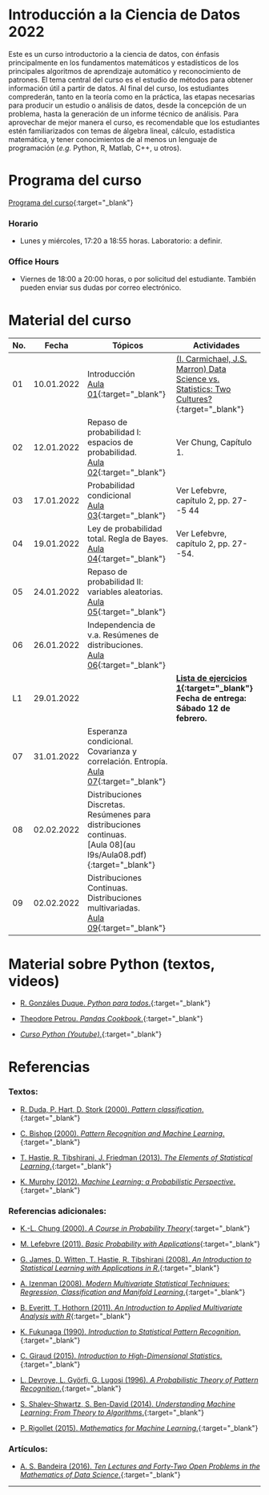 # Introducción a la Ciencia de Datos 2022

Este es un curso introductorio a la ciencia de datos, con énfasis principalmente en los fundamentos matemáticos y estadísticos de los principales algoritmos de aprendizaje automático y reconocimiento de patrones. El tema central del curso es el estudio de métodos para obtener información útil a partir de datos. Al final del curso, los estudiantes comprederán, tanto en la teoría como en la práctica, las etapas necesarias para producir un estudio o análisis de datos, desde la concepción de un problema, hasta la generación de un informe técnico de análisis. Para aprovechar de mejor manera el curso, es recomendable que los estudiantes estén familiarizados con temas de álgebra lineal, cálculo, estadística matemática, y tener conocimientos de al menos un lenguaje de programación (*e.g.* Python, R, Matlab, C++, u otros).


# Programa del curso
<div id='id-programa'/>

[Programa del curso](programa/Programa-cd2022.pdf){:target="_blank"}

### Horario
<div id='id-horario'/>

* Lunes y miércoles, 17:20 a 18:55 horas.  Laboratorio: a definir.

### Office Hours
<div id='id-office'/>

* Viernes de 18:00 a 20:00 horas, o por solicitud del estudiante. También pueden enviar sus dudas por correo electrónico.


# Material del curso
<div id='id-material'/>

  **No.**  | **Fecha**    | **Tópicos**                                                         | **Actividades**
  -------- | ------------ | ------------------------------------------------------------------- |  -------------------------------------
  01       | 10.01.2022   | Introducción <br/> [Aula 01](aulas/Aula01.pdf){:target="_blank"}    | [(I. Carmichael, J.S. Marron) Data Science vs. Statistics: Two Cultures?](lecturas/carmichael_marron.pdf){:target="_blank"}
  02       | 12.01.2022   | Repaso de probabilidad I: espacios de probabilidad. <br/> [Aula 02](aulas/Aula02.pdf){:target="_blank"} | Ver Chung, Capítulo 1.
  03       | 17.01.2022   | Probabilidad condicional <br/> [Aula 03](aulas/Aula03.pdf){:target="_blank"} | Ver Lefebvre, capítulo 2, pp. 27--5  44
  04       | 19.01.2022   | Ley de probabilidad total. Regla de Bayes. <br/> [Aula 04](aulas/Aula04.pdf){:target="_blank"} | Ver Lefebvre, capítulo 2, pp. 27--54.
  05       | 24.01.2022   | Repaso de probabilidad II: variables aleatorias. <br/> [Aula 05](aulas/Aula05.pdf){:target="_blank"} | 
  06       | 26.01.2022   | Independencia de v.a. Resúmenes de distribuciones. <br/> [Aula 06](aulas/Aula06.pdf){:target="_blank"} | 
  L1       | 29.01.2022   |                                                                     | **[Lista de ejercicios 1](listas/lista01.pdf){:target="_blank"}** <br/> **Fecha de entrega: Sábado 12 de febrero.**
  07       | 31.01.2022   | Esperanza condicional. Covarianza y correlación. Entropía. <br/> [Aula 07](aulas/Aula07.pdf){:target="_blank"} | 
  08       | 02.02.2022   | Distribuciones Discretas. Resúmenes para distribuciones continuas. <br/> [Aula 08](au  l9s/Aula08.pdf){:target="_blank"} | 
  09       | 02.02.2022   | Distribuciones Continuas. Distribuciones multivariadas. <br/> [Aula 09](aulas/Aula09.pdf){:target="_blank"} | 


# Material sobre Python (textos, videos)
<div id='id-python'/>

* [R. Gonzáles Duque. *Python para todos*.](lecturas/Python_para_todos.pdf){:target="_blank"}

* [Theodore Petrou. *Pandas Cookbook*.](lecturas/Pandas_Cookbook.pdf){:target="_blank"}

* [*Curso Python (Youtube)*.](https://www.youtube.com/watch?v=G2FCfQj-9ig&list=PLU8oAlHdN5BlvPxziopYZRd55pdqFwkeS){:target="_blank"}


# Referencias
<div id='id-ref'/>

### Textos:

* [R. Duda, P. Hart, D. Stork (2000). *Pattern classification*.](http://library.lol/main/5858DCFE63D714C5C42F433D5F821631){:target="_blank"}

* [C. Bishop (2000). *Pattern Recognition and Machine Learning*.](http://library.lol/main/B616EF565E2D48AE23EE2E19D7B0ADD2){:target="_blank"}

* [T. Hastie, R. Tibshirani, J. Friedman (2013). *The Elements of Statistical Learning*.](http://library.lol/main/5F88A9F135B7AB31FBCF1729412560DC){:target="_blank"}

* [K. Murphy (2012). *Machine Learning: a Probabilistic Perspective*.](http://library.lol/main/8ECFEEB2E1F9A19C770FBA1FF85FA566){:target="_blank"}

### Referencias adicionales:

* [K.-L. Chung (2000). *A Course in Probability Theory*](http://library.lol/main/6B122D4F68618DB5F1893F0296CB2491){:target="_blank"}

* [M. Lefebvre (2011). *Basic Probability with Applications*](http://library.lol/main/F3B9314CA31E0289D5FCD6EEDA01308A){:target="_blank"}

* [G. James, D. Witten, T. Hastie, R. Tibshirani (2008). *An Introduction to Statistical Learning with Applications in R*.](http://library.lol/main/1E48B8220FEE4CD9D192F4ED5020F2DA){:target="_blank"}

* [A. Izenman (2008). *Modern Multivariate Statistical Techniques: Regression, Classification and Manifold Learning*.](http://library.lol/main/B5E1DA4CD9133B468CA730402BBC7117){:target="_blank"}

* [B. Everitt, T. Hothorn (2011). *An Introduction to Applied Multivariate Analysis with R*](http://library.lol/main/83BD38DABC018FE79C6AEEF726BF20D7){:target="_blank"}

* [K. Fukunaga (1990). *Introduction to Statistical Pattern Recognition*.](http://library.lol/main/F1FC9B38F5E9F245C7CDE3AFEDED4D06){:target="_blank"}

* [C. Giraud (2015). *Introduction to High-Dimensional Statistics*.](http://library.lol/main/38E216C9EFA26C09F5A2324BC3122F92){:target="_blank"}

* [L. Devroye, L. Györfi, G. Lugosi (1996). *A Probabilistic Theory of Pattern Recognition*.](http://library.lol/main/60F75D016A9C96D67D752536B9D1753A){:target="_blank"}

* [S. Shalev-Shwartz, S. Ben-David (2014). *Understanding Machine Learning: From Theory to Algorithms*.](https://www.cs.huji.ac.il/~shais/UnderstandingMachineLearning/understanding-machine-learning-theory-algorithms.pdf){:target="_blank"}

* [P. Rigollet (2015). *Mathematics for Machine Learning*.](https://ocw.mit.edu/courses/mathematics/18-657-mathematics-of-machine-learning-fall-2015/lecture-notes/MIT18_657F15_LecNote.pdf){:target="_blank"}

### Artículos:

* [A. S. Bandeira (2016). *Ten Lectures and Forty-Two Open Problems in the Mathematics of Data Science*.](https://people.math.ethz.ch/~abandeira/TenLecturesFortyTwoProblems.pdf){:target="_blank"}

---
